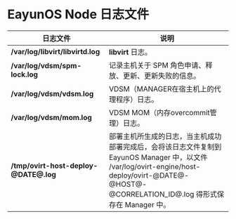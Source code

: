 # EayunOS Node 日志文件

|日志文件|说明|
|--------|----|
|**/var/log/libvirt/libvirtd.log**|**libvirt** 日志。|
|**/var/log/vdsm/spm-lock.log**|记录主机关于 SPM 角色申请、释放、更新、更新失败的信息。|
|**/var/log/vdsm/vdsm.log**|VDSM（MANAGER在宿主机上的代理程序）日志。|
|**/var/log/vdsm/mom.log**|VDSM MOM（内存overcommit管理）日志。|
|**/tmp/ovirt-host-deploy-@DATE@.log**|部署主机所生成的日志，当主机成功部署完成后，会将该日志文件复制到 EayunOS Manager 中，以文件 /var/log/ovirt-engine/host-deploy/ovirt-@DATE@-@HOST@-@CORRELATION\_ID@.log 得形式保存在 Manager 中。|
